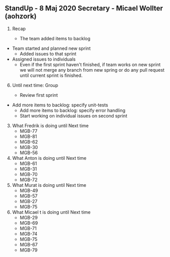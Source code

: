 ##  StandUp - 8 Maj 2020          Secretary - Micael Wollter (aohzork)

1. Recap

   * The team added items to backlog
* Team started and planned new sprint
   * Added issues to that sprint
* Assigned issues to individuals
   * Even if the first sprint haven't finished, if team works on new sprint we will not merge any branch from new spring or do any pull request until current sprint is finished.
6. Until next time: Group

   * Review first sprint
* Add more items to backlog: specify unit-tests
   * Add more items to backlog: specify error handling
   * Start working on individual issues on second sprint
3. What Fredrik is doing until Next time
   * MGB-77
   *  MGB-81
   *  MGB-62
   *  MGB-30
   *  MGB-56
4. What Anton is doing until Next time
   * MGB-61
   * MGB-31
   * MGB-70
   * MGB-72
5. What Murat is doing until Next time
   * MGB-49
   * MGB-57
   * MGB-27
   * MGB-75
6. What Micael t is doing until Next time
   * MGB-29
   * MGB-69
   * MGB-71
   * MGB-74
   * MGB-75
   * MGB-67
   * MGB-79

